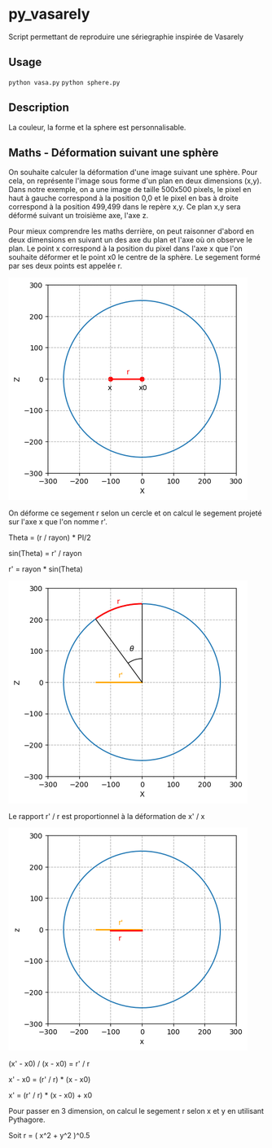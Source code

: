 # py_vasarely
Script permettant de reproduire une sériegraphie inspirée de Vasarely

## Usage 

`python vasa.py`
`python sphere.py`

## Description

La couleur, la forme et la sphere est personnalisable.


## Maths - Déformation suivant une sphère

On souhaite calculer la déformation d'une image suivant une sphère. Pour cela, on représente l'image sous forme d'un plan en deux dimensions (x,y). Dans notre exemple, on a une image de taille 500x500 pixels, le pixel en haut à gauche correspond à la position 0,0 et le pixel en bas à droite correspond à la position 499,499 dans le repère x,y. Ce plan x,y sera déformé suivant un troisième axe, l'axe z.

Pour mieux comprendre les maths derrière, on peut raisonner d'abord en deux dimensions en suivant un des axe du plan et l'axe où on observe le plan. Le point x correspond à la position du pixel dans l'axe x que l'on souhaite déformer et le point x0 le centre de la sphère. Le segement formé par ses deux points est appelée r.

![](fig_01.png)

On déforme ce segement r selon un cercle et on calcul le segement projeté sur l'axe x que l'on nomme r'. 

Theta = (r / rayon) * PI/2

sin(Theta) = r' / rayon

r' = rayon * sin(Theta)

![](fig_02.png)

Le rapport r' / r est proportionnel à la déformation de x' / x 

![](fig_03.png)

(x' - x0) / (x - x0) = r' / r

x' - x0 = (r' / r) * (x - x0)

x' = (r' / r) * (x - x0) + x0

Pour passer en 3 dimension, on calcul le segement r selon x et y en utilisant Pythagore.

Soit r = ( x^2 + y^2 )^0.5
